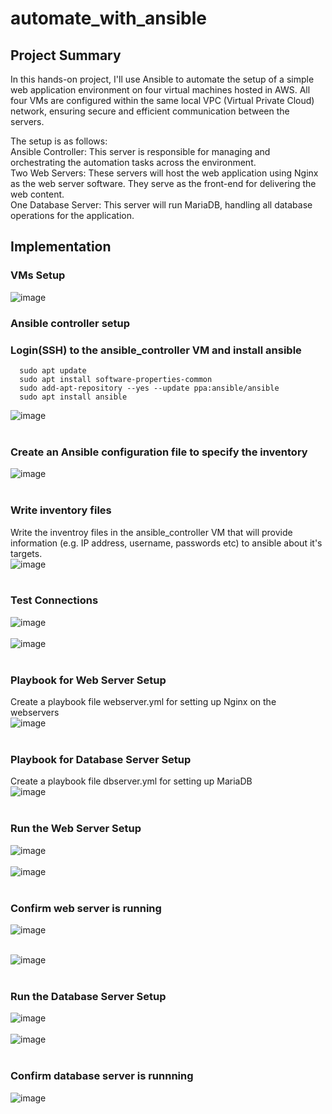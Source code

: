 # automate_with_ansible

## Project Summary
In this hands-on project, I'll use Ansible to automate the setup of a simple web application environment on four virtual machines hosted in AWS. All four VMs are configured within the same local VPC (Virtual Private Cloud) network, ensuring secure and efficient communication between the servers.

The setup is as follows: <br>
Ansible Controller: This server is responsible for managing and orchestrating the automation tasks across the environment. <br> 
Two Web Servers: These servers will host the web application using Nginx as the web server software. They serve as the front-end for delivering the web content. <br>
One Database Server: This server will run MariaDB, handling all database operations for the application. <br>

## Implementation

### VMs Setup
![image](https://github.com/user-attachments/assets/ef127f12-6056-4b31-a910-5150ba49f4ea) <br>

### Ansible controller setup
### Login(SSH) to the ansible_controller VM and install ansible<br>
```
  sudo apt update
  sudo apt install software-properties-common
  sudo add-apt-repository --yes --update ppa:ansible/ansible
  sudo apt install ansible
```
![image](https://github.com/user-attachments/assets/2c0eeef8-a5da-41b9-bbe8-b29af074359d) <br> <br>

### Create an Ansible configuration file to specify the inventory <br>
![image](https://github.com/user-attachments/assets/65ef10ae-602d-4307-b61c-4891f47cecb6) <br> <br>


### Write inventory files
Write the inventroy files in the ansible_controller VM that will provide information (e.g. IP address, username, passwords etc) to ansible about it's targets. <br>
![image](https://github.com/user-attachments/assets/29519cd7-f221-4138-bf02-03671c6cdda6) <br> <br>


### Test Connections
![image](https://github.com/user-attachments/assets/e1f3ee0e-3605-4461-a512-2d33b0054357) <br> <br>
![image](https://github.com/user-attachments/assets/c443cde1-51a8-4498-8e6c-802873cc952e) <br> <br>


### Playbook for Web Server Setup
Create a playbook file webserver.yml for setting up Nginx on the webservers <br>
![image](https://github.com/user-attachments/assets/4198b65c-e99b-4bd6-8ff1-08490f1895ad) <br> <br>

### Playbook for Database Server Setup
Create a playbook file dbserver.yml for setting up MariaDB <br>
![image](https://github.com/user-attachments/assets/a95f6892-1506-4c4b-bf89-ac4c51815368) <br> <br>


### Run the Web Server Setup
![image](https://github.com/user-attachments/assets/dedb8e48-46c5-44e8-a494-864383942f4a) <br> <br>
![image](https://github.com/user-attachments/assets/840e0f92-20f7-422d-ba3a-19e41d6ca0ec) <br> <br>


### Confirm web server is running
![image](https://github.com/user-attachments/assets/34be11c5-7989-4d41-a429-c4f5ee4330fd) <br> <br>

![image](https://github.com/user-attachments/assets/de3a3b9f-198a-4431-a572-bbc532ef88d0) <br> <br>



### Run the Database Server Setup
![image](https://github.com/user-attachments/assets/f6c737aa-4331-40c2-a8b5-3149b4d31f05) <br> <br>
![image](https://github.com/user-attachments/assets/17c17650-3860-4533-a40d-040d1bfffbf9) <br> <br>

### Confirm database server is runnning
![image](https://github.com/user-attachments/assets/de8bdfb8-40ad-49d5-9938-7003ead09ee9) <br> <br>














